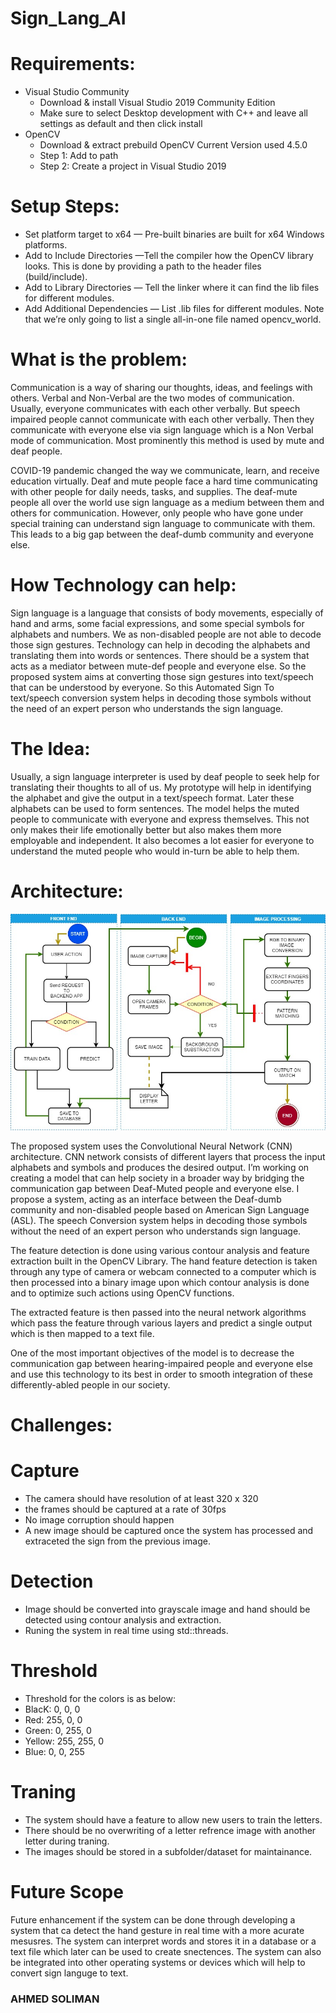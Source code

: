 # Sign_Lang_AI

# Requirements:

- Visual Studio Community
  - Download & install Visual Studio 2019 Community Edition
  - Make sure to select Desktop development with C++ and leave all settings as default and then click install
- OpenCV
  - Download & extract prebuild OpenCV Current Version used 4.5.0
  - Step 1: Add to path
  - Step 2: Create a project in Visual Studio 2019

# Setup Steps:

- Set platform target to x64 — Pre-built binaries are built for x64 Windows platforms.
- Add to Include Directories —Tell the compiler how the OpenCV library looks. This is done by providing a path to the header files (build/include).
- Add to Library Directories — Tell the linker where it can find the lib files for different modules.
- Add Additional Dependencies — List .lib files for different modules. Note that we’re only going to list a single all-in-one file named opencv_world.

# What is the problem:

Communication is a way of sharing our thoughts, ideas, and feelings with others. Verbal and Non-Verbal are the two modes of communication. Usually, everyone communicates with each other verbally. But speech impaired people cannot communicate with each other verbally. Then they communicate with everyone else via sign language which is a Non Verbal mode of communication. Most prominently this method is used by mute and deaf people.

COVID-19 pandemic changed the way we communicate, learn, and receive education virtually. Deaf and mute people face a hard time communicating with other people for daily needs, tasks, and supplies. The deaf-mute people all over the world use sign language as a medium between them and others for communication. However, only people who have gone under special training can understand sign language to communicate with them. This leads to a big gap between the deaf-dumb community and everyone else.

# How Technology can help:

Sign language is a language that consists of body movements, especially of hand and arms, some facial expressions, and some special symbols for alphabets and numbers. We as non-disabled people are not able to decode those sign gestures. Technology can help in decoding the alphabets and translating them into words or sentences. There should be a system that acts as a mediator between mute-def people and everyone else. So the proposed system aims at converting those sign gestures into text/speech that can be understood by everyone. So this Automated Sign To text/speech conversion system helps in decoding those symbols without the need of an expert person who understands the sign language.

# The Idea:

Usually, a sign language interpreter is used by deaf people to seek help for translating their thoughts to all of us. My prototype will help in identifying the alphabet and give the output in a text/speech format. Later these alphabets can be used to form sentences. The model helps the muted people to communicate with everyone and express themselves. This not only makes their life emotionally better but also makes them more employable and independent. It also becomes a lot easier for everyone to understand the muted people who would in-turn be able to help them.

# Architecture:

<img src= "./images/Project_Diagram.jpg" width=auto height= auto>

The proposed system uses the Convolutional Neural Network (CNN) architecture. CNN network consists of different layers that process the input alphabets and symbols and produces the desired output. I’m working on creating a model that can help society in a broader way by bridging the communication gap between Deaf-Muted people and everyone else. I propose a system, acting as an interface between the Deaf-dumb community and non-disabled people based on American Sign Language (ASL). The speech Conversion system helps in decoding those symbols without the need of an expert person who understands sign language.

The feature detection is done using various contour analysis and feature extraction built in the OpenCV Library. The hand feature detection is taken through any type of camera or webcam connected to a computer which is then processed into a binary image upon which contour analysis is done and to optimize such actions using OpenCV functions.

The extracted feature is then passed into the neural network algorithms which pass the feature through various layers and predict a single output which is then mapped to a text file.

One of the most important objectives of the model is to decrease the communication gap between hearing-impaired people and everyone else and use this technology to its best in order to smooth integration of these differently-abled people in our society.

# Challenges:

# Capture

- The camera should have resolution of at least 320 x 320
- the frames should be captured at a rate of 30fps
- No image corruption should happen
- A new image should be captured once the system has processed and extraceted the sign from the previous image.

# Detection

- Image should be converted into grayscale image and hand should be detected using contour analysis and extraction.
- Runing the system in real time using std::threads.

# Threshold

- Threshold for the colors is as below:
- BlacK: 0, 0, 0
- Red: 255, 0, 0
- Green: 0, 255, 0
- Yellow: 255, 255, 0
- Blue: 0, 0, 255

# Traning

- The system should have a feature to allow new users to train the letters.
- There should be no overwriting of a letter refrence image with another letter during traning.
- The images should be stored in a subfolder/dataset for maintainance.

# Future Scope

Future enhancement if the system can be done through developing a system that ca detect the hand gesture in real time with a more acurate mesusres. The system can interpret words and stores it in a database or a text file which later can be used to create snectences. The system can also be integrated into other operating systems or devices which will help to convert sign languge to text.

### AHMED SOLIMAN
